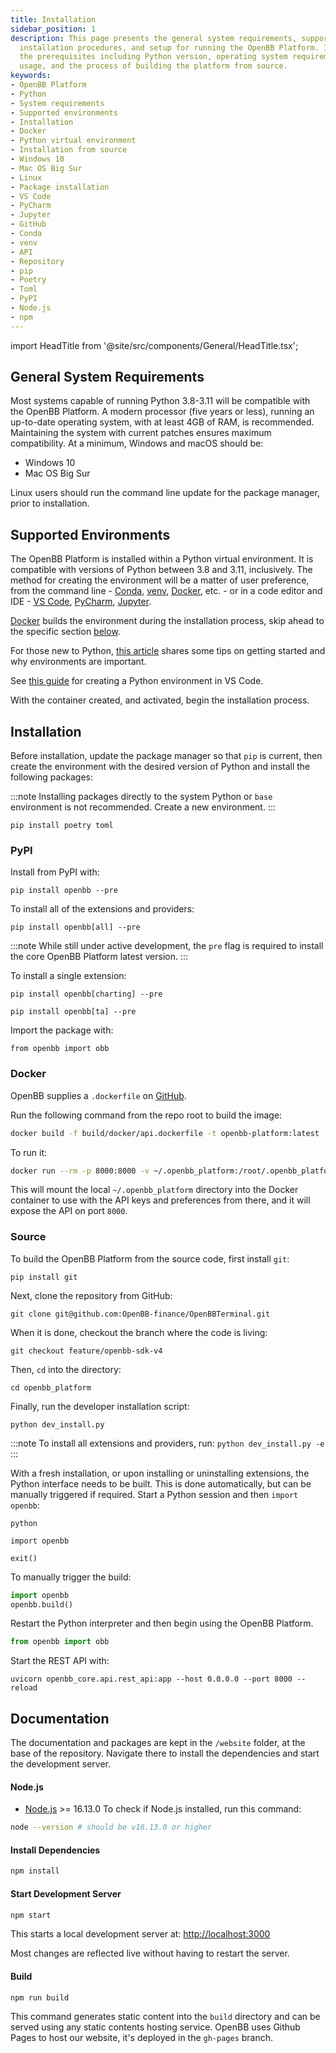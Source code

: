 ```yaml
---
title: Installation
sidebar_position: 1
description: This page presents the general system requirements, supported environments,
  installation procedures, and setup for running the OpenBB Platform. It discusses
  the prerequisites including Python version, operating system requirements, Docker
  usage, and the process of building the platform from source.
keywords:
- OpenBB Platform
- Python
- System requirements
- Supported environments
- Installation
- Docker
- Python virtual environment
- Installation from source
- Windows 10
- Mac OS Big Sur
- Linux
- Package installation
- VS Code
- PyCharm
- Jupyter
- GitHub
- Conda
- venv
- API
- Repository
- pip
- Poetry
- Toml
- PyPI
- Node.js
- npm
---
```


import HeadTitle from '@site/src/components/General/HeadTitle.tsx';

<HeadTitle title="Installation | OpenBB Platform Docs" />

## General System Requirements

Most systems capable of running Python 3.8-3.11 will be compatible with the OpenBB Platform.  A modern processor (five years or less), running an up-to-date operating system, with at least 4GB of RAM, is recommended.  Maintaining the system with current patches ensures maximum compatibility.  At a minimum, Windows and macOS should be:

- Windows 10
- Mac OS Big Sur

Linux users should run the command line update for the package manager, prior to installation.

## Supported Environments

The OpenBB Platform is installed within a Python virtual environment.  It is compatible with versions of Python between 3.8 and 3.11, inclusively.  The method for creating the environment will be a matter of user preference, from the command line - [Conda](https://docs.conda.io/projects/miniconda/en/latest/miniconda-install.html), [venv](https://docs.python.org/3/library/venv.html),  [Docker](https://hub.docker.com/), etc. - or in a code editor and IDE - [VS Code](https://code.visualstudio.com/docs/languages/python), [PyCharm](https://www.jetbrains.com/pycharm/), [Jupyter](https://jupyter.org/).

[Docker](/platform/installation#docker) builds the environment during the installation process, skip ahead to the specific section [below](/platform/installation#docker).

For those new to Python, [this article](https://www.infoworld.com/article/3306656/python-virtualenv-and-venv-dos-and-donts.html) shares some tips on getting started and why environments are important.

See [this guide](https://code.visualstudio.com/docs/python/environments) for creating a Python environment in VS Code.

With the container created, and activated, begin the installation process.

## Installation

Before installation, update the package manager so that `pip` is current, then create the environment with the desired version of Python and install the following packages:

:::note
Installing packages directly to the system Python or `base` environment is not recommended.  Create a new environment.
:::

```console
pip install poetry toml
```

### PyPI

Install from PyPI with:

```console
pip install openbb --pre
```

To install all of the extensions and providers:

```console
pip install openbb[all] --pre
```

:::note
While still under active development, the `pre` flag is required to install the core OpenBB Platform latest version.
:::

To install a single extension:

```console
pip install openbb[charting] --pre
```

```console
pip install openbb[ta] --pre
```

Import the package with:

```console
from openbb import obb
```

### Docker

OpenBB supplies a `.dockerfile` on [GitHub](https://github.com/OpenBB-finance/OpenBBTerminal).

Run the following command from the repo root to build the image:

```bash
docker build -f build/docker/api.dockerfile -t openbb-platform:latest .
```

To run it:

```bash
docker run --rm -p 8000:8000 -v ~/.openbb_platform:/root/.openbb_platform openbb-platform:latest
```

This will mount the local `~/.openbb_platform` directory into the Docker container to use with the API keys and preferences from there, and it will expose the API on port `8000`.

### Source

To build the OpenBB Platform from the source code, first install `git`:

```console
pip install git
```

Next, clone the repository from GitHub:

```console
git clone git@github.com:OpenBB-finance/OpenBBTerminal.git
```

When it is done, checkout the branch where the code is living:

```console
git checkout feature/openbb-sdk-v4
```

Then, `cd` into the directory:

```console
cd openbb_platform
```

Finally, run the developer installation script:

```console
python dev_install.py
```

:::note
To install all extensions and providers, run: `python dev_install.py -e`
:::

With a fresh installation, or upon installing or uninstalling extensions, the Python interface needs to be built.  This is done automatically, but can be manually triggered if required.  Start a Python session and then `import openbb`:

```console
python

import openbb

exit()
```

To manually trigger the build:

```python
import openbb
openbb.build()
```

Restart the Python interpreter and then begin using the OpenBB Platform.

```python
from openbb import obb
```

Start the REST API with:

```console
uvicorn openbb_core.api.rest_api:app --host 0.0.0.0 --port 8000 --reload
```

## Documentation

The documentation and packages are kept in the `/website` folder, at the base of the repository.  Navigate there to install the dependencies and start the development server.

#### Node.js

- [Node.js](https://nodejs.org/en/) >= 16.13.0
  To check if Node.js installed, run this command:

```bash
node --version # should be v16.13.0 or higher
```

#### Install Dependencies

```bash
npm install
```

#### Start Development Server

```bash
npm start
```

This starts a local development server at: [http://localhost:3000](http://localhost:3000)

Most changes are reflected live without having to restart the server.

#### Build

```bash
npm run build
```

This command generates static content into the `build` directory and can be served using any static contents hosting service. OpenBB uses Github Pages to host our website, it's deployed in the `gh-pages` branch.
